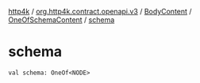 [http4k](../../../index.md) / [org.http4k.contract.openapi.v3](../../index.md) / [BodyContent](../index.md) / [OneOfSchemaContent](index.md) / [schema](./schema.md)

# schema

`val schema: OneOf<NODE>`